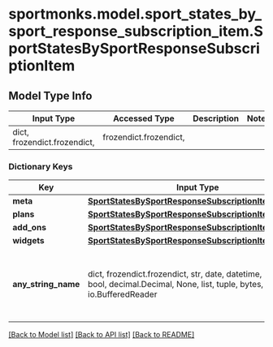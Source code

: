 # sportmonks.model.sport_states_by_sport_response_subscription_item.SportStatesBySportResponseSubscriptionItem

## Model Type Info
Input Type | Accessed Type | Description | Notes
------------ | ------------- | ------------- | -------------
dict, frozendict.frozendict,  | frozendict.frozendict,  |  | 

### Dictionary Keys
Key | Input Type | Accessed Type | Description | Notes
------------ | ------------- | ------------- | ------------- | -------------
**meta** | [**SportStatesBySportResponseSubscriptionItemMeta**](SportStatesBySportResponseSubscriptionItemMeta.md) | [**SportStatesBySportResponseSubscriptionItemMeta**](SportStatesBySportResponseSubscriptionItemMeta.md) |  | [optional] 
**plans** | [**SportStatesBySportResponseSubscriptionItemPlans**](SportStatesBySportResponseSubscriptionItemPlans.md) | [**SportStatesBySportResponseSubscriptionItemPlans**](SportStatesBySportResponseSubscriptionItemPlans.md) |  | [optional] 
**add_ons** | [**SportStatesBySportResponseSubscriptionItemAddOns**](SportStatesBySportResponseSubscriptionItemAddOns.md) | [**SportStatesBySportResponseSubscriptionItemAddOns**](SportStatesBySportResponseSubscriptionItemAddOns.md) |  | [optional] 
**widgets** | [**SportStatesBySportResponseSubscriptionItemWidgets**](SportStatesBySportResponseSubscriptionItemWidgets.md) | [**SportStatesBySportResponseSubscriptionItemWidgets**](SportStatesBySportResponseSubscriptionItemWidgets.md) |  | [optional] 
**any_string_name** | dict, frozendict.frozendict, str, date, datetime, int, float, bool, decimal.Decimal, None, list, tuple, bytes, io.FileIO, io.BufferedReader | frozendict.frozendict, str, BoolClass, decimal.Decimal, NoneClass, tuple, bytes, FileIO | any string name can be used but the value must be the correct type | [optional]

[[Back to Model list]](../../README.md#documentation-for-models) [[Back to API list]](../../README.md#documentation-for-api-endpoints) [[Back to README]](../../README.md)

